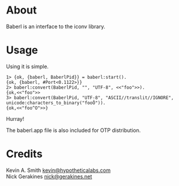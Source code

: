 
# About

Baberl is an interface to the iconv library.

# Usage

Using it is simple.

    1> {ok, {baberl, BaberlPid}} = baberl:start().
    {ok, {baberl, #Port<0.1122>}}
    2> baberl:convert(BaberlPid, "", "UTF-8", <<"foo">>).
    {ok,<<"foo">>
    3> baberl:convert(BaberlPid, "UTF-8", "ASCII//translit//IGNORE", unicode:characters_to_binary("fooÔ")).
    {ok,<<"foo^O">>}

Hurray!

The baberl.app file is also included for OTP distribution.

# Credits

Kevin A. Smith <kevin@hypotheticalabs.com><br/>
Nick Gerakines <nick@gerakines.net>
